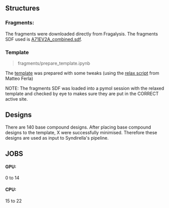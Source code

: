 ## Structures

### Fragments:
The fragments were downloaded directly from Fragalysis. The fragments SDF used is [A71EV2A_combined.sdf](fragments/TO_USE/A71EV2A_combined.sdf).

### Template
> fragments/prepare_template.ipynb

The [template](fragments/TO_USE/Ax0310_relaxed_apo.pdb) was prepared with some tweaks (using the [relax script](https://github.com/matteoferla/EV-A71-2A-elaborations/blob/5e11d605337b20f9c415b2bb6a1fc409bab479c5/iteration-2/code/relax.ipynb) from Matteo Ferla)

NOTE: The fragments SDF was loaded into a pymol session with the relaxed template and checked by eye to makes sure they are put in the CORRECT active site. 

## Designs

There are 140 base compound designs. After placing base compound designs to the template, X were successfully minimised. Therefore these designs are used as input to Syndirella's pipeline. 

## JOBS
#### GPU:
0 to 14

#### CPU:
15 to 22

